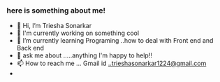 ### here is something about me!

- 👋 Hi, I’m Triesha Sonarkar
- 👀 I'm currently  working on something cool
- 🌱 I’m currently learning Programing  ..how to deal with Front end and Back end 
- 💞️ ask me about .....anything I'm happy to help!!
- 📫 How to reach me ... Gmail id ..trieshasonarkar1224@gmail.com
-

